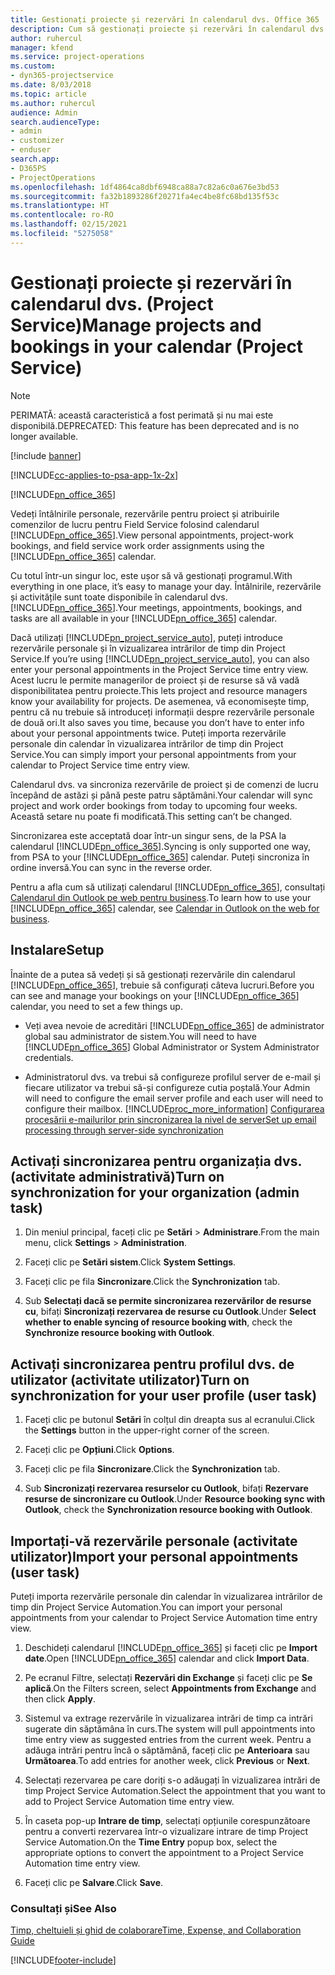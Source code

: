 ```yaml
---
title: Gestionați proiecte și rezervări în calendarul dvs. Office 365
description: Cum să gestionați proiecte și rezervări în calendarul dvs. Office 365
author: ruhercul
manager: kfend
ms.service: project-operations
ms.custom:
- dyn365-projectservice
ms.date: 8/03/2018
ms.topic: article
ms.author: ruhercul
audience: Admin
search.audienceType:
- admin
- customizer
- enduser
search.app:
- D365PS
- ProjectOperations
ms.openlocfilehash: 1df4864ca8dbf6948ca88a7c82a6c0a676e3bd53
ms.sourcegitcommit: fa32b1893286f20271fa4ec4be8fc68bd135f53c
ms.translationtype: HT
ms.contentlocale: ro-RO
ms.lasthandoff: 02/15/2021
ms.locfileid: "5275058"
---
```

# <a name="manage-projects-and-bookings-in-your-calendar-project-service"></a><span data-ttu-id="70a22-103">Gestionați proiecte și rezervări în calendarul dvs. (Project Service)</span><span class="sxs-lookup"><span data-stu-id="70a22-103">Manage projects and bookings in your calendar (Project Service)</span></span>

> [!Note]
> <span data-ttu-id="70a22-104">PERIMATĂ: această caracteristică a fost perimată și nu mai este disponibilă.</span><span class="sxs-lookup"><span data-stu-id="70a22-104">DEPRECATED: This feature has been deprecated and is no longer available.</span></span>

[!include [banner](../includes/psa-now-project-operations.md)]

[!INCLUDE[cc-applies-to-psa-app-1x-2x](../includes/cc-applies-to-psa-app-1x-2x.md)]

[!INCLUDE[pn_office_365](../includes/pn-office-365.md)] 

<span data-ttu-id="70a22-105">Vedeți întâlnirile personale, rezervările pentru proiect și atribuirile comenzilor de lucru pentru Field Service folosind calendarul [!INCLUDE[pn_office_365](../includes/pn-office-365.md)].</span><span class="sxs-lookup"><span data-stu-id="70a22-105">View personal appointments, project-work bookings, and field service work order assignments using the [!INCLUDE[pn_office_365](../includes/pn-office-365.md)] calendar.</span></span>  
  
 <span data-ttu-id="70a22-106">Cu totul într-un singur loc, este ușor să vă gestionați programul.</span><span class="sxs-lookup"><span data-stu-id="70a22-106">With everything in one place, it’s easy to manage your day.</span></span> <span data-ttu-id="70a22-107">Întâlnirile, rezervările și activitățile sunt toate disponibile în calendarul dvs. [!INCLUDE[pn_office_365](../includes/pn-office-365.md)].</span><span class="sxs-lookup"><span data-stu-id="70a22-107">Your meetings, appointments, bookings, and tasks are all available in your [!INCLUDE[pn_office_365](../includes/pn-office-365.md)] calendar.</span></span>  
  
 <span data-ttu-id="70a22-108">Dacă utilizați [!INCLUDE[pn_project_service_auto](../includes/pn-project-service-auto.md)], puteți introduce rezervările personale și în vizualizarea intrărilor de timp din Project Service.</span><span class="sxs-lookup"><span data-stu-id="70a22-108">If you’re using [!INCLUDE[pn_project_service_auto](../includes/pn-project-service-auto.md)], you can also enter your personal appointments in the Project Service time entry view.</span></span> <span data-ttu-id="70a22-109">Acest lucru le permite managerilor de proiect și de resurse să vă vadă disponibilitatea pentru proiecte.</span><span class="sxs-lookup"><span data-stu-id="70a22-109">This lets project and resource managers know your availability for projects.</span></span> <span data-ttu-id="70a22-110">De asemenea, vă economisește timp, pentru că nu trebuie să introduceți informații despre rezervările personale de două ori.</span><span class="sxs-lookup"><span data-stu-id="70a22-110">It also saves you time, because you don’t have to enter info about your personal appointments twice.</span></span> <span data-ttu-id="70a22-111">Puteți importa rezervările personale din calendar în vizualizarea intrărilor de timp din Project Service.</span><span class="sxs-lookup"><span data-stu-id="70a22-111">You can simply import your personal appointments from your calendar to Project Service time entry view.</span></span>  
  
 <span data-ttu-id="70a22-112">Calendarul dvs. va sincroniza rezervările de proiect și de comenzi de lucru începând de astăzi și până peste patru săptămâni.</span><span class="sxs-lookup"><span data-stu-id="70a22-112">Your calendar will sync project and work order bookings from today to upcoming four weeks.</span></span> <span data-ttu-id="70a22-113">Această setare nu poate fi modificată.</span><span class="sxs-lookup"><span data-stu-id="70a22-113">This setting can’t be changed.</span></span>  
  
 <span data-ttu-id="70a22-114">Sincronizarea este acceptată doar într-un singur sens, de la PSA la calendarul [!INCLUDE[pn_office_365](../includes/pn-office-365.md)].</span><span class="sxs-lookup"><span data-stu-id="70a22-114">Syncing is only supported one way, from PSA to your [!INCLUDE[pn_office_365](../includes/pn-office-365.md)] calendar.</span></span> <span data-ttu-id="70a22-115">Puteți sincroniza în ordine inversă.</span><span class="sxs-lookup"><span data-stu-id="70a22-115">You can sync in the reverse order.</span></span> 
  
 <span data-ttu-id="70a22-116">Pentru a afla cum să utilizați calendarul [!INCLUDE[pn_office_365](../includes/pn-office-365.md)], consultați [Calendarul din Outlook pe web pentru business](https://support.office.com/article/Calendar-in-Outlook-on-the-web-for-business-5219c457-d1fe-4c2f-9032-1a816b88e936).</span><span class="sxs-lookup"><span data-stu-id="70a22-116">To learn how to use your [!INCLUDE[pn_office_365](../includes/pn-office-365.md)] calendar, see [Calendar in Outlook on the web for business](https://support.office.com/article/Calendar-in-Outlook-on-the-web-for-business-5219c457-d1fe-4c2f-9032-1a816b88e936).</span></span>  
  
## <a name="setup"></a><span data-ttu-id="70a22-117">Instalare</span><span class="sxs-lookup"><span data-stu-id="70a22-117">Setup</span></span>  
 <span data-ttu-id="70a22-118">Înainte de a putea să vedeți și să gestionați rezervările din calendarul [!INCLUDE[pn_office_365](../includes/pn-office-365.md)], trebuie să configurați câteva lucruri.</span><span class="sxs-lookup"><span data-stu-id="70a22-118">Before you can see and manage your bookings on your [!INCLUDE[pn_office_365](../includes/pn-office-365.md)] calendar, you need to set a few things up.</span></span>  
  
- <span data-ttu-id="70a22-119">Veți avea nevoie de acreditări [!INCLUDE[pn_office_365](../includes/pn-office-365.md)] de administrator global sau administrator de sistem.</span><span class="sxs-lookup"><span data-stu-id="70a22-119">You will need to have [!INCLUDE[pn_office_365](../includes/pn-office-365.md)] Global Administrator or System Administrator credentials.</span></span>  
  
- <span data-ttu-id="70a22-120">Administratorul dvs. va trebui să configureze profilul server de e-mail și fiecare utilizator va trebui să-și configureze cutia poștală.</span><span class="sxs-lookup"><span data-stu-id="70a22-120">Your Admin will need to configure the email server profile and each user will need to configure their mailbox.</span></span> [!INCLUDE[proc_more_information](../includes/proc-more-information.md)] <span data-ttu-id="70a22-121">[Configurarea procesării e-mailurilor prin sincronizarea la nivel de server](https://docs.microsoft.com/dynamics365/customerengagement/on-premises/admin/set-up-server-side-synchronization-of-email-appointments-contacts-and-tasks)</span><span class="sxs-lookup"><span data-stu-id="70a22-121">[Set up email processing through server-side synchronization](https://docs.microsoft.com/dynamics365/customerengagement/on-premises/admin/set-up-server-side-synchronization-of-email-appointments-contacts-and-tasks)</span></span>  
  
## <a name="turn-on-synchronization-for-your-organization-admin-task"></a><span data-ttu-id="70a22-122">Activați sincronizarea pentru organizația dvs. (activitate administrativă)</span><span class="sxs-lookup"><span data-stu-id="70a22-122">Turn on synchronization for your organization (admin task)</span></span>  
  
1.  <span data-ttu-id="70a22-123">Din meniul principal, faceți clic pe **Setări** > **Administrare**.</span><span class="sxs-lookup"><span data-stu-id="70a22-123">From the main menu, click **Settings** > **Administration**.</span></span>  
  
2.  <span data-ttu-id="70a22-124">Faceți clic pe **Setări sistem**.</span><span class="sxs-lookup"><span data-stu-id="70a22-124">Click **System Settings**.</span></span>  
  
3.  <span data-ttu-id="70a22-125">Faceți clic pe fila **Sincronizare**.</span><span class="sxs-lookup"><span data-stu-id="70a22-125">Click the **Synchronization** tab.</span></span>  
  
4.  <span data-ttu-id="70a22-126">Sub **Selectați dacă se permite sincronizarea rezervărilor de resurse cu**, bifați **Sincronizați rezervarea de resurse cu Outlook**.</span><span class="sxs-lookup"><span data-stu-id="70a22-126">Under **Select whether to enable syncing of resource booking with**, check the **Synchronize resource booking with Outlook**.</span></span>  
  
## <a name="turn-on-synchronization-for-your-user-profile-user-task"></a><span data-ttu-id="70a22-127">Activați sincronizarea pentru profilul dvs. de utilizator (activitate utilizator)</span><span class="sxs-lookup"><span data-stu-id="70a22-127">Turn on synchronization for your user profile (user task)</span></span>  
  
1.  <span data-ttu-id="70a22-128">Faceți clic pe butonul **Setări** în colțul din dreapta sus al ecranului.</span><span class="sxs-lookup"><span data-stu-id="70a22-128">Click the **Settings** button in the upper-right corner of the screen.</span></span>  
  
2.  <span data-ttu-id="70a22-129">Faceți clic pe **Opțiuni**.</span><span class="sxs-lookup"><span data-stu-id="70a22-129">Click **Options**.</span></span>  
  
3.  <span data-ttu-id="70a22-130">Faceți clic pe fila **Sincronizare**.</span><span class="sxs-lookup"><span data-stu-id="70a22-130">Click the **Synchronization** tab.</span></span>  
  
4.  <span data-ttu-id="70a22-131">Sub **Sincronizați rezervarea resurselor cu Outlook**, bifați **Rezervare resurse de sincronizare cu Outlook**.</span><span class="sxs-lookup"><span data-stu-id="70a22-131">Under **Resource booking sync with Outlook**, check the **Synchronization resource booking with Outlook**.</span></span>  
  
## <a name="import-your-personal-appointments-user-task"></a><span data-ttu-id="70a22-132">Importați-vă rezervările personale (activitate utilizator)</span><span class="sxs-lookup"><span data-stu-id="70a22-132">Import your personal appointments (user task)</span></span>  
 <span data-ttu-id="70a22-133">Puteți importa rezervările personale din calendar în vizualizarea intrărilor de timp din Project Service Automation.</span><span class="sxs-lookup"><span data-stu-id="70a22-133">You can import your personal appointments from your calendar to Project Service Automation time entry view.</span></span>  
  
1. <span data-ttu-id="70a22-134">Deschideți calendarul [!INCLUDE[pn_office_365](../includes/pn-office-365.md)] și faceți clic pe **Import date**.</span><span class="sxs-lookup"><span data-stu-id="70a22-134">Open [!INCLUDE[pn_office_365](../includes/pn-office-365.md)] calendar and click **Import Data**.</span></span>  
  
2. <span data-ttu-id="70a22-135">Pe ecranul Filtre, selectați **Rezervări din Exchange** și faceți clic pe **Se aplică**.</span><span class="sxs-lookup"><span data-stu-id="70a22-135">On the Filters screen, select **Appointments from Exchange** and then click **Apply**.</span></span>  
  
3. <span data-ttu-id="70a22-136">Sistemul va extrage rezervările în vizualizarea intrări de timp ca intrări sugerate din săptămâna în curs.</span><span class="sxs-lookup"><span data-stu-id="70a22-136">The system will pull appointments into time entry view as suggested entries from the current week.</span></span> <span data-ttu-id="70a22-137">Pentru a adăuga intrări pentru încă o săptămână, faceți clic pe **Anterioara** sau **Următoarea**.</span><span class="sxs-lookup"><span data-stu-id="70a22-137">To add entries for another week, click **Previous** or **Next**.</span></span>  
  
4. <span data-ttu-id="70a22-138">Selectați rezervarea pe care doriți s-o adăugați în vizualizarea intrări de timp Project Service Automation.</span><span class="sxs-lookup"><span data-stu-id="70a22-138">Select the appointment that you want to add to Project Service Automation time entry view.</span></span>  
  
5. <span data-ttu-id="70a22-139">În caseta pop-up **Intrare de timp**, selectați opțiunile corespunzătoare pentru a converti rezervarea într-o vizualizare intrare de timp Project Service Automation.</span><span class="sxs-lookup"><span data-stu-id="70a22-139">On the **Time Entry** popup box, select the appropriate options to convert the appointment to a Project Service Automation time entry view.</span></span>  
  
6. <span data-ttu-id="70a22-140">Faceți clic pe **Salvare**.</span><span class="sxs-lookup"><span data-stu-id="70a22-140">Click **Save**.</span></span>  
  
### <a name="see-also"></a><span data-ttu-id="70a22-141">Consultați și</span><span class="sxs-lookup"><span data-stu-id="70a22-141">See Also</span></span>  
 [<span data-ttu-id="70a22-142">Timp, cheltuieli și ghid de colaborare</span><span class="sxs-lookup"><span data-stu-id="70a22-142">Time, Expense, and Collaboration Guide</span></span>](../psa/time-expense-collaboration-guide.md)


[!INCLUDE[footer-include](../includes/footer-banner.md)]